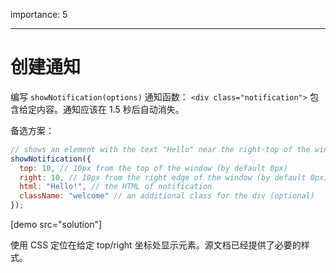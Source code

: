 importance: 5

---

# 创建通知

编写 `showNotification(options)` 通知函数： `<div class="notification">` 包含给定内容。通知应该在 1.5 秒后自动消失。

备选方案：

```js
// shows an element with the text "Hello" near the right-top of the window
showNotification({
  top: 10, // 10px from the top of the window (by default 0px)
  right: 10, // 10px from the right edge of the window (by default 0px)
  html: "Hello!", // the HTML of notification
  className: "welcome" // an additional class for the div (optional)
});
```

[demo src="solution"]


使用 CSS 定位在给定 top/right 坐标处显示元素。源文档已经提供了必要的样式。
